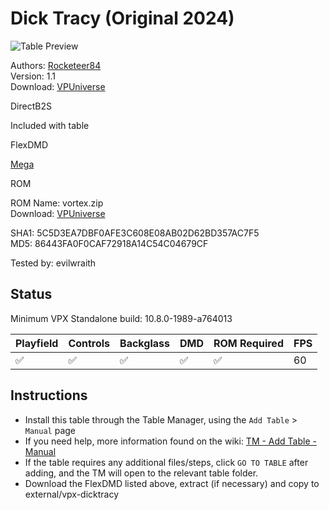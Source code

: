 ﻿# Dick Tracy (Original 2024)

![Table Preview](../../images/vpx-dicktracy.jpg)

Authors: [Rocketeer84](https://vpuniverse.com/profile/62204-rocketeer84/)  
Version: 1.1  
Download: [VPUniverse](https://vpuniverse.com/files/file/19687-dick-tracy-2024/)

DirectB2S

Included with table

FlexDMD

[Mega](https://mega.nz/file/nxokBAzC#9DiNdrlyO9QRigHRMEM4nN69l9Vd1FDNsG_AndNa7Zs)

ROM

ROM Name: vortex.zip  
Download: [VPUniverse](https://vpuniverse.com/files/file/1374-vortexzip/)  

SHA1: 5C5D3EA7DBF0AFE3C608E08AB02D62BD357AC7F5  
MD5:  86443FA0F0CAF72918A14C54C04679CF

Tested by: evilwraith

## Status 

Minimum VPX Standalone build: 10.8.0-1989-a764013

| Playfield | Controls | Backglass | DMD | ROM Required | FPS | 
|-----------|----------|-----------|-----|--------------|-----|
| :white_check_mark: | :white_check_mark: | :white_check_mark: | :white_check_mark: | :white_check_mark: | 60 |

## Instructions

- Install this table through the Table Manager, using the `Add Table` > `Manual` page
- If you need help, more information found on the wiki: [TM - Add Table - Manual](https://github.com/LegendsUnchained/vpx-standalone-alp4k/wiki/%5B04%5D-%F0%9F%A7%A1-TM-%E2%80%90-Other-Features#add-table---manual)
- If the table requires any additional files/steps, click `GO TO TABLE` after adding, and the TM will open to the relevant table folder.
- Download the FlexDMD listed above, extract (if necessary) and copy to external/vpx-dicktracy

